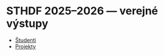 # STHDF 2025–2026 — verejné výstupy

- [Študenti](students/_index.md)
- [Projekty](projects/_index.md)
